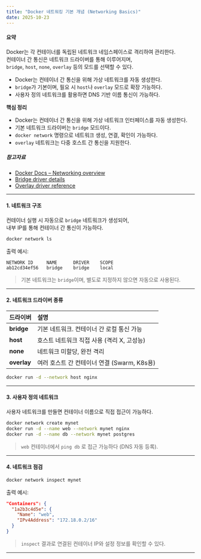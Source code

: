 ```yaml
---
title: "Docker 네트워킹 기본 개념 (Networking Basics)"
date: 2025-10-23
---
```


#### 요약  
Docker는 각 컨테이너를 독립된 네트워크 네임스페이스로 격리하여 관리한다.  
컨테이너 간 통신은 네트워크 드라이버를 통해 이루어지며,  
`bridge`, `host`, `none`, `overlay` 등의 모드를 선택할 수 있다.  

* Docker는 컨테이너 간 통신을 위해 가상 네트워크를 자동 생성한다.
* `bridge`가 기본이며, 필요 시 `host`나 `overlay` 모드로 확장 가능하다.
* 사용자 정의 네트워크를 활용하면 DNS 기반 이름 통신이 가능하다.

**핵심 정리**
- Docker는 컨테이너 간 통신을 위해 가상 네트워크 인터페이스를 자동 생성한다.  
- 기본 네트워크 드라이버는 `bridge` 모드이다.  
- `docker network` 명령으로 네트워크 생성, 연결, 확인이 가능하다.  
- `overlay` 네트워크는 다중 호스트 간 통신을 지원한다.  

##### 참고자료
- [Docker Docs – Networking overview](https://docs.docker.com/network/)
- [Bridge driver details](https://docs.docker.com/network/bridge/)
- [Overlay driver reference](https://docs.docker.com/network/overlay/)

---

#### 1. 네트워크 구조

컨테이너 실행 시 자동으로 `bridge` 네트워크가 생성되어,  
내부 IP를 통해 컨테이너 간 통신이 가능하다.

```bash
docker network ls
```

출력 예시:

```
NETWORK ID     NAME      DRIVER    SCOPE
ab12cd34ef56   bridge    bridge    local
```

> 기본 네트워크는 `bridge`이며, 별도로 지정하지 않으면 자동으로 사용된다.

---

#### 2. 네트워크 드라이버 종류

| 드라이버        | 설명                             |
| :---------- | :----------------------------- |
| **bridge**  | 기본 네트워크. 컨테이너 간 로컬 통신 가능       |
| **host**    | 호스트 네트워크 직접 사용 (격리 X, 고성능)     |
| **none**    | 네트워크 미할당, 완전 격리                |
| **overlay** | 여러 호스트 간 컨테이너 연결 (Swarm, K8s용) |

```bash
docker run -d --network host nginx
```

---

#### 3. 사용자 정의 네트워크

사용자 네트워크를 만들면 컨테이너 이름으로 직접 접근이 가능하다.

```bash
docker network create mynet
docker run -d --name web --network mynet nginx
docker run -d --name db --network mynet postgres
```

> `web` 컨테이너에서 `ping db` 로 접근 가능하다 (DNS 자동 등록).

---

#### 4. 네트워크 점검

```bash
docker network inspect mynet
```

출력 예시:

```json
"Containers": {
  "1a2b3c4d5e": {
    "Name": "web",
    "IPv4Address": "172.18.0.2/16"
  }
}
```

> `inspect` 결과로 연결된 컨테이너 IP와 설정 정보를 확인할 수 있다.

---



